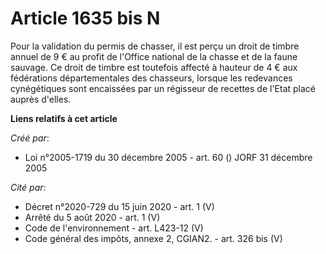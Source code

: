 # Article 1635 bis N

Pour la validation du permis de chasser, il est perçu un droit de timbre annuel de 9 € au profit de l'Office national de la
chasse et de la faune sauvage. Ce droit de timbre est toutefois affecté à hauteur de 4 € aux fédérations départementales des
chasseurs, lorsque les redevances cynégétiques sont encaissées par un régisseur de recettes de l'Etat placé auprès d'elles.

**Liens relatifs à cet article**

_Créé par_:

  - Loi n°2005-1719 du 30 décembre 2005 - art. 60 () JORF 31 décembre 2005

_Cité par_:

  - Décret n°2020-729 du 15 juin 2020 - art. 1 (V)
  - Arrêté du 5 août 2020 - art. 1 (V)
  - Code de l'environnement - art. L423-12 (V)
  - Code général des impôts, annexe 2, CGIAN2. - art. 326 bis (V)
